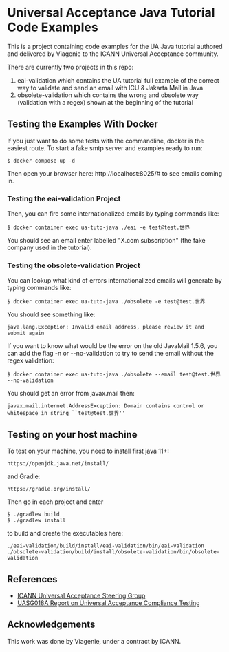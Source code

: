 # Universal Acceptance Java Tutorial Code Examples

This is a project containing code examples for the UA Java tutorial authored and delivered by Viagenie
 to the ICANN Universal Acceptance community.

There are currently two projects in this repo:

1. eai-validation which contains the UA tutorial full example of the correct way to validate and send an email with ICU & Jakarta Mail in Java
2. obsolete-validation which contains the wrong and obsolete way (validation with a regex) shown at the beginning of the tutorial

## Testing the Examples With Docker

If you just want to do some tests with the commandline, docker is the easiest route. To start 
a fake smtp server and examples ready to run: 

    $ docker-compose up -d

Then open your browser here: http://localhost:8025/# to see emails coming in.

### Testing the eai-validation Project

Then, you can fire some internationalized emails by typing commands like:

    $ docker container exec ua-tuto-java ./eai -e test@test.世界

You should see an email enter labelled "X.com subscription" (the fake company used in the tutorial).

### Testing the obsolete-validation Project

You can lookup what kind of errors internationalized emails will generate by typing commands like:

    $ docker container exec ua-tuto-java ./obsolete -e test@test.世界

You should see something like:

    java.lang.Exception: Invalid email address, please review it and submit again

If you want to know what would be the error on the old JavaMail 1.5.6, you can add the flag -n or --no-validation to try to send the email without the regex validation:

    $ docker container exec ua-tuto-java ./obsolete --email test@test.世界 --no-validation

You should get an error from javax.mail then:
    
    javax.mail.internet.AddressException: Domain contains control or whitespace in string ``test@test.世界''

## Testing on your host machine

To test on your machine, you need to install first java 11+: 

    https://openjdk.java.net/install/

and Gradle:     

    https://gradle.org/install/

Then go in each project and enter

    $ ./gradlew build
    $ ./gradlew install

to build and create the executables here:

    ./eai-validation/build/install/eai-validation/bin/eai-validation
    ./obsolete-validation/build/install/obsolete-validation/bin/obsolete-validation

## References

* [ICANN Universal Acceptance Steering Group](https://uasg.tech)
* [UASG018A Report on Universal Acceptance Compliance Testing](https://uasg.tech/wp-content/uploads/documents/UASG018A-en-digital.pdf)


## Acknowledgements

This work was done by Viagenie, under a contract by ICANN.
